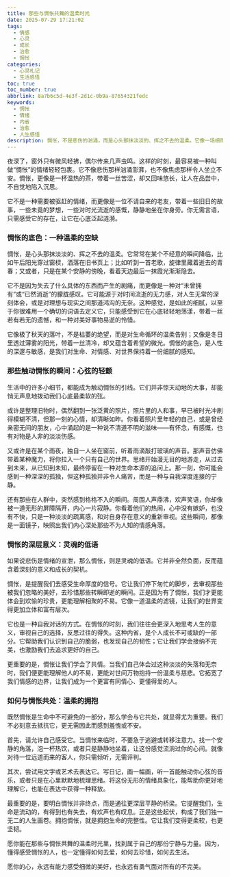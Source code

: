 ```yaml
---
title: 那些与惆怅共舞的温柔时光
date: 2025-07-29 17:21:02
tags:
  - 情感
  - 心灵
  - 成长
  - 治愈
  - 惆怅
categories:
  - 心灵札记
  - 生活感悟
toc: true
toc_number: true
abbrlink: 8a7b6c5d-4e3f-2d1c-0b9a-87654321fedc
keywords:
  - 惆怅
  - 情绪
  - 内省
  - 治愈
  - 人生感悟
description: 惆怅，不是悲伤的汹涌，而是心头那抹淡淡的、挥之不去的温柔。它像一场细雨，润湿了我们的记忆，也滋养了我们对生命更深层的理解。这篇文章，将带你走进惆怅的深处，感受它的底色，理解它的意义，并学会如何与这份独特的情绪温柔共舞，最终找到内心的平静与力量。
---
```


夜深了，窗外只有微风轻拂，偶尔传来几声虫鸣。这样的时刻，最容易被一种叫做“惆怅”的情绪轻轻包裹。它不像悲伤那样汹涌澎湃，也不像焦虑那样令人坐立不安。惆怅，更像是一杯温热的茶，带着一丝苦涩，却又回味悠长，让人在品尝中，不自觉地陷入沉思。

它不是一种需要被驱赶的情绪，而更像是一位不请自来的老友，带着一些旧日的故事，一些未竟的梦想，一些对时光流逝的感慨，静静地坐在你身旁。你无需言语，只需感受它的存在，让它在心底泛起涟漪。

### 惆怅的底色：一种温柔的空缺

惆怅，是心头那抹淡淡的、挥之不去的温柔。它常常在某个不经意的瞬间降临，比如午后阳光穿过窗棂，洒落在旧书页上；比如听到一首老歌，旋律里藏着逝去的青春；又或者，只是在某个安静的傍晚，看着天边最后一抹霞光渐渐隐去。

它不是因为失去了什么具体的东西而产生的剧痛，而更像是一种对“未曾拥有”或“已然消逝”的朦胧感叹。它可能源于对时间流逝的无力感，对人生无常的深刻体会，或是对理想与现实之间那道鸿沟的无奈。这种感觉，是如此的细腻，以至于你很难用一个确切的词语去定义它，只能感受到它在心底轻轻地荡漾，带着一丝若有若无的遗憾，和一种对美好事物易逝的怜惜。

它像极了秋天的落叶，不是枯萎的绝望，而是对生命循环的温柔告别；又像是冬日里透过薄雾的阳光，带着一丝清冷，却又蕴含着希望的微光。惆怅的底色，是人性的深邃与敏感，是我们对生命、对情感、对世界保持着一份细腻的感知。

### 那些触动惆怅的瞬间：心弦的轻颤

生活中的许多小细节，都能成为触动惆怅的引线。它们并非惊天动地的大事，却能悄无声息地拨动我们心底最柔软的弦。

或许是整理旧物时，偶然翻到一张泛黄的照片，照片里的人和事，早已被时光冲刷得模糊不清，但那一刻的心情，却清晰如昨。你看着照片里年轻的自己，或是曾经亲密无间的朋友，心中涌起的是一种说不清道不明的滋味——有怀念，有感慨，也有对物是人非的淡淡伤感。

又或许是在某个雨夜，独自一人坐在窗前，听着雨滴敲打玻璃的声音。那声音仿佛带着某种魔力，将你拉入一个只有自己的世界。思绪开始漫无目的地游走，从过去到未来，从已知到未知，最终停留在一种对生命本源的追问上。那一刻，你可能会感到一种深深的孤独，但这种孤独并非令人痛苦，而是一种与自我深度连接的宁静。

还有那些在人群中，突然感到格格不入的瞬间。周围人声鼎沸，欢声笑语，你却像被一道无形的屏障隔开，内心一片寂静。你看着他们的热闹，心中没有嫉妒，也没有不快，只是一种淡淡的疏离感，和对自身存在意义的重新审视。这些瞬间，都像是一面镜子，映照出我们内心深处那些不为人知的情感角落。

### 惆怅的深层意义：灵魂的低语

如果说悲伤是情绪的宣泄，那么惆怅，则是灵魂的低语。它并非全然负面，反而蕴含着深刻的意义和成长的契机。

惆怅，是提醒我们去感受生命厚度的信号。它让我们停下匆忙的脚步，去审视那些被我们忽略的美好，去珍惜那些转瞬即逝的瞬间。正是因为有了惆怅，我们才更能体会到欢愉的珍贵，更能理解相聚的不易。它像一道温柔的滤镜，让我们的世界变得更加立体和富有层次。

它也是一种自我对话的方式。在惆怅的时刻，我们往往会更深入地思考人生的意义，审视自己的选择，反思过往的得失。这种内省，是个人成长不可或缺的一部分。它帮助我们认识到自己的脆弱，也发现自己的韧性；它让我们学会接纳不完美，也激励我们去追求更好的自己。

更重要的是，惆怅让我们学会了共情。当我们自己体会过这种淡淡的失落和无奈时，我们便更能理解他人的不易，更能对世间万物抱持一份温柔与慈悲。它拓宽了我们情感的边界，让我们成为一个更富有同情心、更懂得爱的人。

### 如何与惆怅共处：温柔的拥抱

既然惆怅是生命中不可避免的一部分，那么学会与它共处，就显得尤为重要。我们不必刻意去抵抗它，更无需因此而感到羞愧或不安。

首先，请允许自己感受它。当惆怅来临时，不要急于逃避或转移注意力。找一个安静的角落，泡一杯热饮，或者只是静静地坐着，让这份感觉流淌过你的心间。就像对待一位远道而来的客人，你只需倾听，无需评判。

其次，尝试用文字或艺术去表达它。写日记，画一幅画，听一首能触动你心弦的音乐，或者只是在心里默默地梳理思绪。将这份无形的情绪具象化，能帮助你更好地理解它，也能在表达中获得一种释放。

最重要的是，要明白惆怅并非终点，而是通往更深层平静的桥梁。它提醒我们，生命是流动的，有得到也有失去，有欢声也有叹息。正是这些起伏，构成了我们独一无二的人生画卷。拥抱惆怅，就是拥抱生命的完整性。它让我们变得更柔软，也更坚韧。

愿你能在那些与惆怅共舞的温柔时光里，找到属于自己的那份宁静与力量。因为，懂得感受惆怅的人，也一定懂得如何去爱，如何去珍惜，如何去生活。

愿你的心，永远有能力感受细微的美好，也永远有勇气面对所有的不完美。
